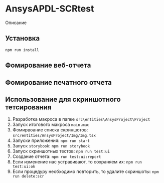 # AnsysAPDL-SCRtest
Описание

## Установка
`npm run install`

## Фомирование веб-отчета

## Фомирование печатного отчета

## Использование для скриншотного тетсирования
1. Разработка макроса в папке `src\entities\AnsysProject\Project`
2. Запуск итогового макроса `main.mac`
3. Фомирвоание списка скриншотов: `src/entities/AnsysProject/Img/Img.tsx`
4. Запуски приложения: `npm run start`
5. Запуск `storybook`: `npm run storybook`
6. Запуск скриншотных тестов: `npm run test:ui`
7. Создание отчета: `npm run test:ui:report`
8. Если изменение нас устравивают, то сохраняем их: `npm run test:ui:ok`
9. Если процедуру необходимо повторить, то удалите скриншоты: `npm run delete:scr`

